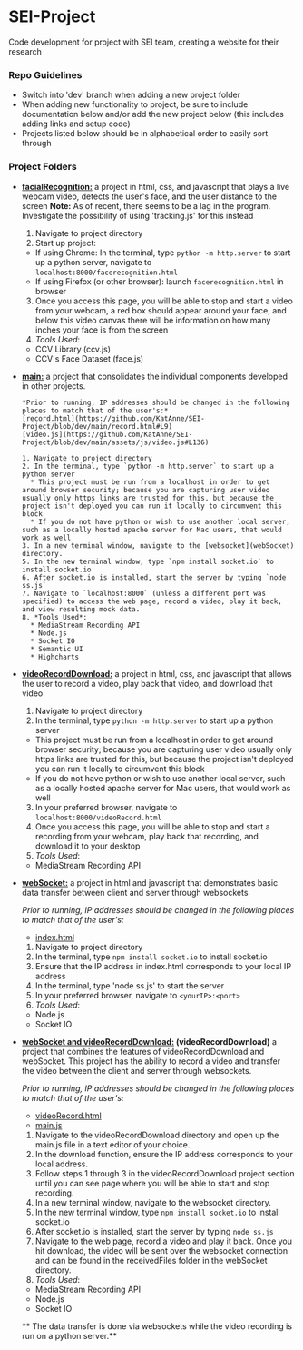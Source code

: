 # SEI-Project
Code development for project with SEI team, creating a website for their research

### Repo Guidelines

- Switch into 'dev' branch when adding a new project folder
- When adding new functionality to project, be sure to include documentation below and/or add the new project below (this includes adding links and setup code)
- Projects listed below should be in alphabetical order to easily sort through

### Project Folders

- **[facialRecognition:](facialRecognition)** a project in html, css, and javascript that plays a live webcam video, detects the user's face, and the user distance to the screen **Note:** As of recent, there seems to be a lag in the program. Investigate the possibility of using 'tracking.js' for this instead

  1. Navigate to project directory
  2. Start up project:
    * If using Chrome: In the terminal, type `python -m http.server` to start up a python server, navigate to `localhost:8000/facerecognition.html`
    * If using Firefox (or other browser): launch `facerecognition.html` in browser
  3. Once you access this page, you will be able to stop and start a video from your webcam, a red box should appear around your face, and below this video canvas there will be information on how many inches your face is from the screen
  4. *Tools Used*:
    * CCV Library (ccv.js)
    * CCV's Face Dataset (face.js)

- **[main:](main)** a project that consolidates the individual components developed in other projects.

      *Prior to running, IP addresses should be changed in the following places to match that of the user's:*
      [record.html](https://github.com/KatAnne/SEI-Project/blob/dev/main/record.html#L9)
      [video.js](https://github.com/KatAnne/SEI-Project/blob/dev/main/assets/js/video.js#L136)

      1. Navigate to project directory
      2. In the terminal, type `python -m http.server` to start up a python server
        * This project must be run from a localhost in order to get around browser security; because you are capturing user video usually only https links are trusted for this, but because the project isn't deployed you can run it locally to circumvent this block
        * If you do not have python or wish to use another local server, such as a locally hosted apache server for Mac users, that would work as well
      3. In a new terminal window, navigate to the [websocket](webSocket) directory.
      5. In the new terminal window, type `npm install socket.io` to install socket.io
      6. After socket.io is installed, start the server by typing `node ss.js`
      7. Navigate to `localhost:8000` (unless a different port was specified) to access the web page, record a video, play it back, and view resulting mock data.
      8. *Tools Used*:
        * MediaStream Recording API
        * Node.js
        * Socket IO
        * Semantic UI
        * Highcharts


- **[videoRecordDownload:](videoRecordDownload)** a project in html, css, and javascript that allows the user to record a video, play back that video, and download that video

  1. Navigate to project directory
  2. In the terminal, type `python -m http.server` to start up a python server
    * This project must be run from a localhost in order to get around browser security; because you are capturing user video usually only https links are trusted for this, but because the project isn't deployed you can run it locally to circumvent this block
    * If you do not have python or wish to use another local server, such as a locally hosted apache server for Mac users, that would work as well
  3. In your preferred browser, navigate to `localhost:8000/videoRecord.html`
  4. Once you access this page, you will be able to stop and start a recording from your webcam, play back that recording, and download it to your desktop
  5. *Tools Used*:
    * MediaStream Recording API

- **[webSocket:](webSocket)** a project in html and javascript that demonstrates basic data transfer between client and server through websockets

  *Prior to running, IP addresses should be changed in the following places to match that of the user's:*
  * [index.html](https://github.com/KatAnne/SEI-Project/blob/dev/main/record.html#L39)

  1. Navigate to project directory
  2. In the terminal, type `npm install socket.io` to install socket.io
  3. Ensure that the IP address in index.html corresponds to your local IP address
  4. In the terminal, type 'node ss.js' to start the server
  5. In your preferred browser, navigate to `<yourIP>:<port>`
  5. *Tools Used*:
    * Node.js
    * Socket IO


- **[webSocket and videoRecordDownload:](webSocket) (videoRecordDownload)** a project that combines the features of videoRecordDownload and webSocket. This project has the ability to record a video and transfer the video between the client and server through websockets.

  *Prior to running, IP addresses should be changed in the following places to match that of the user's:*
  * [videoRecord.html](https://github.com/KatAnne/SEI-Project/blob/dev/videoRecordDownload/videoRecord.html#L9)
  * [main.js](https://github.com/KatAnne/SEI-Project/blob/dev/videoRecordDownload/js/main.js#L136)

  1. Navigate to the videoRecordDownload directory and open up the main.js file
     in a text editor of your choice.
  2. In the download function, ensure the IP address corresponds to your local address.
  3. Follow steps 1 through 3 in the videoRecordDownload project section until you can
     see page where you will be able to start and stop recording.
  4. In a new terminal window, navigate to the websocket directory.
  5. In the new terminal window, type `npm install socket.io` to install socket.io
  6. After socket.io is installed, start the server by typing `node ss.js`
  7. Navigate to the web page, record a video and play it back. Once you hit download, the video will be sent over the websocket connection and can be found in the receivedFiles folder in the webSocket directory.
  8. *Tools Used*:
    * MediaStream Recording API
    * Node.js
    * Socket IO

  ** The data transfer is done via websockets while the video recording is run
  on a python server.**

